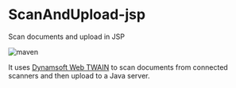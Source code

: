 # ScanAndUpload-jsp

Scan documents and upload in JSP

![maven](https://github.com/xulihang/ScanAndUpload-jsp/actions/workflows/maven.yml/badge.svg)

It uses [Dynamsoft Web TWAIN](https://www.dynamsoft.com/web-twain/overview/) to scan documents from connected scanners and then upload to a Java server.


